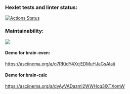 ### Hexlet tests and linter status:

[![Actions Status](https://github.com/SergiusBlack/qa-auto-engineer-javascript-project-44/actions/workflows/hexlet-check.yml/badge.svg)](https://github.com/SergiusBlack/qa-auto-engineer-javascript-project-44/actions)

### Maintainability:
<a href="https://codeclimate.com/github/SergiusBlack/qa-auto-engineer-javascript-project-44/maintainability"><img src="https://api.codeclimate.com/v1/badges/997386a62eb072ad3585/maintainability" /></a>

#### Demo for brain-even:
https://asciinema.org/a/q7RKidY4XcjEDMuHJaGsAIaij

#### Demo for brain-calc
https://asciinema.org/a/dyAyVADazmI2WWHcq3lXTXomW